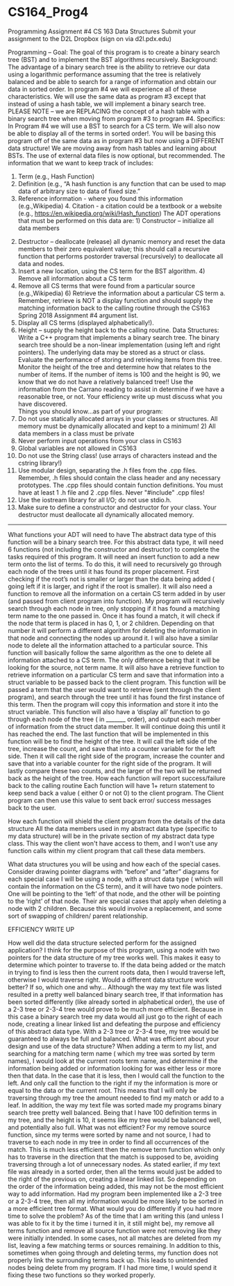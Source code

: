 # CS164_Prog4

Programming Assignment #4 
CS 163 Data Structures 
Submit your assignment to the D2L Dropbox (sign on via d2l.pdx.edu)



Programming – Goal: The goal of this program is to create a binary search tree (BST) and to implement the BST algorithms recursively. 
Background: The advantage of a binary search tree is the ability to retrieve our  data using a logarithmic performance assuming that the tree is relatively balanced  and be able to search for a range of information and obtain our data in sorted  order. In program #4 we will experience all of these characteristics. We will use  the same data as program #3 except that instead of using a hash table, we will  implement a binary search tree. PLEASE NOTE – we are REPLACING the  concept of a hash table with a binary search tree when moving from program  #3 to program #4. 
Specifics: In Program #4 we will use a BST to search for a CS term. We will also  now be able to display all of the terms in sorted order!. You will be basing this  program off of the same data as in program #3 but now using a DIFFERENT  data structure! We are moving away from hash tables and learning about BSTs. 
The use of external data files is now optional, but recommended. 
The information that we want to keep track of includes: 
1. Term (e.g., Hash Function) 
2. Definition (e.g., “A hash function is any function that can be used to map data of  arbitrary size to data of fixed size.” 
3. Reference information - where you found this information (e.g.,Wikipedia) 4. Citation - a citation could be a textbook or a website (e.g.,  https://en.wikipedia.org/wiki/Hash_function) 
The ADT operations that must be performed on this data are: 1) Constructor – initialize all data members 
2) Destructor – deallocate (release) all dynamic memory and reset the data  members to their zero equivalent value; this should call a recursive function  that performs postorder traversal (recursively) to deallocate all data and nodes. 
3) Insert a new location, using the CS term for the BST algorithm.  4) Remove all information about a CS term 
5) Remove all CS terms that were found from a particular source (e.g.,Wikipedia) 6) Retrieve the information about a particular CS term 
a. Remember, retrieve is NOT a display function and should supply  the matching information back to the calling routine through the 
CS163 Spring 2018 Assignment #4 
argument list. 
7) Display all CS terms (displayed alphabetically!). 
8) Height – supply the height back to the calling routine. 
Data Structures: Write a C++ program that implements a binary search tree. The  binary search tree should be a non-linear implementation (using left and right  pointers). The underlying data may be stored as a struct or class. 
Evaluate the performance of storing and retrieving items from this tree. Monitor  the height of the tree and determine how that relates to the number of items. If the  number of items is 100 and the height is 90, we know that we do not have a  relatively balanced tree!! Use the information from the Carrano reading to assist  in determine if we have a reasonable tree, or not. Your efficiency write up must  discuss what you have discovered.  
Things you should know...as part of your program: 
1) Do not use statically allocated arrays in your classes or structures. All  memory must be dynamically allocated and kept to a minimum!  2) All data members in a class must be private 
3) Never perform input operations from your class in CS163 
4) Global variables are not allowed in CS163 
5) Do not use the String class! (use arrays of characters instead and the cstring  library!) 
6) Use modular design, separating the .h files from the .cpp files. Remember, .h  files should contain the class header and any necessary prototypes. The .cpp  files should contain function definitions. You must have at least 1 .h file and  2 .cpp files. Never "#include" .cpp files! 
7) Use the iostream library for all I/O; do not use stdio.h. 
8) Make sure to define a constructor and destructor for your class. Your  destructor must deallocate all dynamically allocated memory.
-------------------------------------------------------------------------


What functions your ADT will need to have
The abstract data type of this function will be a binary search tree. For this abstract data type, it will need 6 functions (not including the constructor and destructor) to complete the tasks required of this program.
It will need an insert function to add a new term onto the list of terms. To do this, it will need to recursively go through each node of the trees until it has found its proper placement. First checking if the root’s not is smaller or larger than the data being added ( going left if it is larger, and right if the root is smaller). 
It will also need a function to remove all the information on a certain CS term added in by user (and passed from client program into function). My program will recursively search through each node in tree, only stopping if it has found a matching term name to the one passed in. Once it has found a match, it will check if the node that term is placed in has 0, 1, or 2 children. Depending on that number it will perform a different algorithm for deleting the information in that node and connecting the nodes up around it. 
I will also have a similar node to delete all the information attached to a particular source. This function will basically follow the same algorithm as the one to delete all information attached to a CS term. The only difference being that it will be looking for the source, not term name.
It will also have a retrieve function to retrieve information on a particular CS term and save that information into a struct variable to be passed back to the client program. This function will be passed a term that the user would want to retrieve (sent through the client program), and search through the tree until it has found the first instance of this term. Then the program will copy this information and store it into the struct variable.
This function will also have a ‘display all’ function to go through each node of the tree ( in _______ order), and output each member of information from the struct data member. It will continue doing this until it has reached the end.
The last function that will be implemented in this function will be to find the height of the tree. It will call the left side of the tree, increase the count, and save that into a counter variable for the left side. Then it will call the right side of the program, increase the counter and save that into a variable counter for the right side of the program. It will lastly compare these two counts, and the larger of the two will be returned back as the height of the tree. 
How each function will report success/failure back to the calling routine
Each function will have 1+ return statement to keep send back a value ( either 0 or not 0) to the client program. The Client program can then use this value to sent back error/ success messages back to the user.

How each function will shield the client program from the details of the data structure
All the data members used in my abstract data type (specific to my data structure) will be in the private section of my abstract data type class. This way the client won't have access to them, and I won't use any function calls within my client program that call these data members. 

What data structures you will be using and how each of the special cases. Consider drawing pointer diagrams with “before” and “after” diagrams for each special case
I will be using a node, with a struct data type ( which will contain the information on the CS term), and it will have two node pointers. One will be pointing to the ‘left’ of that node, and the other will be pointing to the ‘right’ of that node. Their are special cases that apply when deleting a node with 2 children. Because this would involve a replacement, and some sort of swapping of children/ parent relationship. 

EFFICIENCY WRITE UP 

How well did the data structure selected perform for the assigned application?
I think for the purpose of this program, using a node with two pointers for the data structure of my tree works well.  This makes it easy to determine which pointer to traverse to. If the data being added or the match in trying to find is less then the current roots data, then I would traverse left, otherwise I would traverse right. 
Would a different data structure work better? If so, which one and why…
Although the way my text file was listed resulted in a pretty well balanced binary search tree, If that information has been sorted differently (like already sorted in alphabetical order), the use of a 2-3 tree or 2-3-4 tree would prove to be much more efficient. Because in this case a binary search tree my data would all just go to the right of each node, creating a linear linked list and defeating the purpose and efficiency of this abstract data type. With a 2-3 tree or 2-3-4 tree, my tree would be guaranteed to always be full and balanced. 
What was efficient about your design and use of the data structure?
When adding a term to my list, and searching for a matching term name ( which my tree was sorted by term names), I would look at the current roots term name, and determine if the information being added or information looking for was either less or more then that data. In the case that it is less, then I would call the function to the left. And only call the function to the right if my the information is more or equal to the data or the current root. This means that I will only be traversing through my tree the amount needed to find my match or add to a leaf. 
In addition, the way my text file was sorted made my programs binary search tree pretty well balanced. Being that I have 100 definition terms in my tree, and the height is 10, it seems like my tree would be balanced well, and potentially also full. 
What was not efficient?
For my remove source function, since my terms were sorted by name and not source, I had to traverse to each node in my tree in order to find all occurrences of the match. This is much less efficient then the remove term function which only has to traverse in the direction that the match is supposed to be, avoiding traversing through a lot of unnecessary nodes. 
As stated earlier, if my text file was already in a sorted order, then all the terms would just be added to the right of the previous on, creating a linear linked list. So depending on the order of the information being added, this may not be the most efficient way to add information. Had my program been implemented like a 2-3 tree or a 2-3-4 tree, then all my information would be more likely to be sorted in a more efficient tree format. 
What would you do differently if you had more time to solve the problem?
As of the time that I am writing this (and unless I was able to fix it by the time i turned it in, it still might be), my remove all terms function and remove all source function were not removing like they were initially intended.  In some cases, not all matches are deleted from my list, leaving a few matching terms or sources remaining. In addition to this, sometimes when going through and deleting terms, my function does not properly link the surrounding terms back up. This leads to unintended nodes being delete from my program. If I had more time, I would spend it fixing these two functions so they worked properly.
